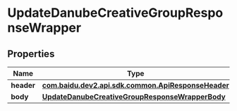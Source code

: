 

# UpdateDanubeCreativeGroupResponseWrapper


## Properties

Name | Type | Description | Notes
------------ | ------------- | ------------- | -------------
**header** | [**com.baidu.dev2.api.sdk.common.ApiResponseHeader**](com.baidu.dev2.api.sdk.common.ApiResponseHeader.md) |  |  [optional]
**body** | [**UpdateDanubeCreativeGroupResponseWrapperBody**](UpdateDanubeCreativeGroupResponseWrapperBody.md) |  |  [optional]



